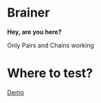 # Brainer
**Hey, are you here?**

Only Pairs and Chains working

# Where to test?

[Demo](https://toosmartbrain.appspot.com/)